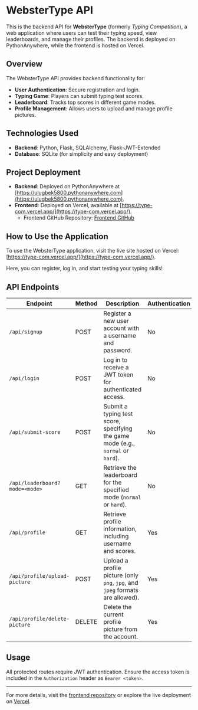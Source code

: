 # WebsterType API

This is the backend API for **WebsterType** (formerly *Typing Competition*), a web application where users can test their typing speed, view leaderboards, and manage their profiles. The backend is deployed on PythonAnywhere, while the frontend is hosted on Vercel.

## Overview

The WebsterType API provides backend functionality for:
- **User Authentication**: Secure registration and login.
- **Typing Game**: Players can submit typing test scores.
- **Leaderboard**: Tracks top scores in different game modes.
- **Profile Management**: Allows users to upload and manage profile pictures.

## Technologies Used

- **Backend**: Python, Flask, SQLAlchemy, Flask-JWT-Extended
- **Database**: SQLite (for simplicity and easy deployment)

## Project Deployment

- **Backend**: Deployed on PythonAnywhere at [https://ulugbek5800.pythonanywhere.com](https://ulugbek5800.pythonanywhere.com).
- **Frontend**: Deployed on Vercel, available at [https://type-com.vercel.app/](https://type-com.vercel.app/).
  - Frontend GitHub Repository: [Frontend GitHub](https://github.com/gitfromnfsheatxaxa/typeCom)

## How to Use the Application

To use the WebsterType application, visit the live site hosted on Vercel: [https://type-com.vercel.app/](https://type-com.vercel.app/). 

Here, you can register, log in, and start testing your typing skills!

## API Endpoints

| Endpoint                         | Method | Description                                                                                   | Authentication |
|----------------------------------|--------|-----------------------------------------------------------------------------------------------|----------------|
| `/api/signup`                    | POST   | Register a new user account with a username and password.                                     | No             |
| `/api/login`                     | POST   | Log in to receive a JWT token for authenticated access.                                       | No             |
| `/api/submit-score`              | POST   | Submit a typing test score, specifying the game mode (e.g., `normal` or `hard`).              | No             |
| `/api/leaderboard?mode=<mode>`   | GET    | Retrieve the leaderboard for the specified mode (`normal` or `hard`).                         | No             |
| `/api/profile`                   | GET    | Retrieve profile information, including username and scores.                                  | Yes            |
| `/api/profile/upload-picture`    | POST   | Upload a profile picture (only `png`, `jpg`, and `jpeg` formats are allowed).                 | Yes            |
| `/api/profile/delete-picture`    | DELETE | Delete the current profile picture from the account.                                          | Yes            |

## Usage

All protected routes require JWT authentication. Ensure the access token is included in the `Authorization` header as `Bearer <token>`.

---

For more details, visit the [frontend repository](https://github.com/gitfromnfsheatxaxa/typeCom) or explore the live deployment on [Vercel](https://type-com.vercel.app/).

